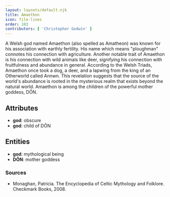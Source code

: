 ```yaml
---
layout: layouts/default.njk
title: Amaethon
icon: file-lines
order: 103
contributors: [ 'Christopher Godwin' ]
---
```

A Welsh god named Amaethon (also spelled as Amatheon) was known for his association with earthly fertility. His name which means "ploughman" connotes his connection with agriculture. Another notable trait of Amaethon is his connection with wild animals like deer, signifying his connection with fruitfulness and abundance in general. According to the Welsh Triads, Amaethon once took a dog, a deer, and a lapwing from the king of an Otherworld called Annwn. This revelation suggests that the source of the world's abundance is rooted in the mysterious realm that exists beyond the natural world. Amaethon is among the children of the powerful mother goddess, DÔN.

## Attributes

- **god**: obscure
- **god**: child of DÔN

## Entities

- **god**: mythological being
- **DÔN**: mother goddess

### Sources

- Monaghan, Patricia. The Encyclopedia of Celtic Mythology and Folklore. Checkmark Books, 2008.

